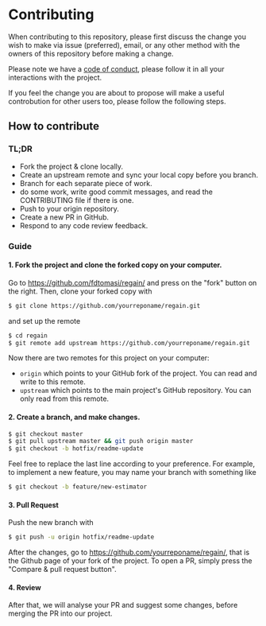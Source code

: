 # Contributing

When contributing to this repository, please first discuss the change you wish to make via issue (preferred),
email, or any other method with the owners of this repository before making a change. 

Please note we have a [code of conduct](https://github.com/fdtomasi/regain/blob/master/CODE_OF_CONDUCT.md),
please follow it in all your interactions with the project.

If you feel the change you are about to propose will make a useful controbution for other users too, please follow the following steps.

## How to contribute

### TL;DR
- Fork the project & clone locally.
- Create an upstream remote and sync your local copy before you branch.
- Branch for each separate piece of work.
- do some work, write good commit messages, and read the CONTRIBUTING file if there is one.
- Push to your origin repository.
- Create a new PR in GitHub.
- Respond to any code review feedback.

### Guide
#### 1. Fork the project and clone the forked copy on your computer.

Go to https://github.com/fdtomasi/regain/ and press on the "fork" button on the right.
Then, clone your forked copy with
```bash
$ git clone https://github.com/yourreponame/regain.git
```
and set up the remote
```bash
$ cd regain
$ git remote add upstream https://github.com/yourreponame/regain.git
```
Now there are two remotes for this project on your computer:

- `origin` which points to your GitHub fork of the project. You can read and write to this remote.
- `upstream` which points to the main project's GitHub repository. You can only read from this remote.

#### 2. Create a branch, and make changes.
```bash
$ git checkout master
$ git pull upstream master && git push origin master
$ git checkout -b hotfix/readme-update
```
Feel free to replace the last line according to your preference. For example, to implement a new feature,
you may name your branch with something like
```bash
$ git checkout -b feature/new-estimator
```
#### 3. Pull Request
Push the new branch with
```bash
$ git push -u origin hotfix/readme-update
```
After the changes, go to https://github.com/yourreponame/regain/, that is the Github page of your fork of the project.
To open a PR, simply press the "Compare & pull request button".

#### 4. Review
After that, we will analyse your PR and suggest some changes, before merging the PR into our project.
